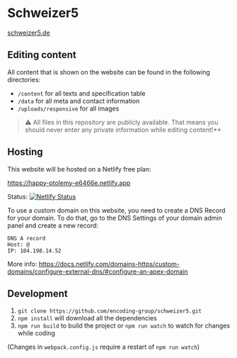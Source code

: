 # Schweizer5

[schweizer5.de](https://schweizer5.de/)

## Editing content

All content that is shown on the website can be found in the following directories:
- `/content` for all texts and specification table
- `/data` for all meta and contact information
- `/uploads/responsive` for all images

> :warning: All files in this repository are publicly available. That means you should never enter any private information while editing content!**

## Hosting

This website will be hosted on a Netlify free plan:

https://happy-ptolemy-e6466e.netlify.app

Status: [![Netlify Status](https://api.netlify.com/api/v1/badges/346ab156-e921-4b28-af98-e2a0ce2c2c61/deploy-status)](https://app.netlify.com/sites/happy-ptolemy-e6466e/deploys)

To use a custom domain on this website, you need to create a DNS Record for your domain. To do that, go to the DNS Settings of your domain admin panel and create a new record:

```
DNS A record
Host: @
IP: 104.198.14.52
```

More info: https://docs.netlify.com/domains-https/custom-domains/configure-external-dns/#configure-an-apex-domain

## Development

1. `git clone https://github.com/encoding-group/schweizer5.git`
2. `npm install` will download all the dependencies
3. `npm run build` to build the project or `npm run watch` to watch for changes while coding

(Changes in `webpack.config.js` require a restart of `npm run watch`)
